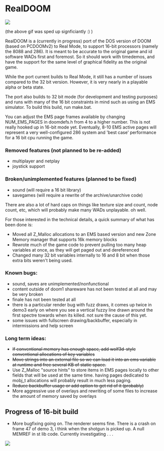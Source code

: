 # RealDOOM

![](https://github.com/sqpat/RealDOOM/blob/master/superalpha.gif)

(the above gif was sped up signficiantly :) )

RealDOOM is a (currently in progress) port of the DOS version of DOOM (based on PCDOOMv2) to Real Mode, to support 16-bit processors (namely the 8088 and 286). It is meant to be accurate to the original game and id software WADs first and foremost. So it should work with timedemos, and have the support for the same level of graphical fidelity as the original game.

While the port current builds to Real Mode, it still has a number of issues compared to the 32 bit version. However, it is very nearly in a playable alpha or beta state.

The port also builds to 32 bit mode (for development and testing purposes) and runs with many of the 16 bit constraints in mind such as using an EMS simulator. To build this build, run make.bat.

You can adjust the EMS page frames available by changing NUM_EMS_PAGES in doomdefs.h from 4 to a higher number. This is not really hooked up in 16-bit mode yet. Eventually, 8-10 EMS active pages will represent a very well-configured 286 system and 'best case' performance for a 16 bit cpu running the game.



### Removed features (not planned to be re-added)
 - multiplayer and netplay
 - joystick support
 

###  Broken/unimplemented features (planned to be fixed)
 - sound (will require a 16 bit library)
 - savegames (will require a rewrite of the archive/unarchive code)
 

There are also a lot of hard caps on things like texture size and count, node count, etc, which will probably make many WADs unplayable. oh well.

For those interested in the technical details, a quick summary of what has been done is:
 - Moved all Z_Malloc allocations to an EMS based version and new Zone Memory manager that supports 16k memory blocks
 - Rewrote much of the game code to prevent pulling too many heap variables at once, as they will get paged out and dereferenced
 - Changed many 32 bit variables internally to 16 and 8 bit when those extra bits weren't being used.


### Known bugs:
 - sound, saves are unimplemented/nonfunctional
 - content outside of doom1 shareware has not been tested at all and may be very broken
 - finale has not been tested at all
 - there is a particular render bug with fuzz draws, it comes up twice in demo3 early on where you see a vertical fuzzy line drawn around the first spectre towards when its killed. not sure the cause of this yet.
 - some issues with fullscreen drawing/backbuffer, especially in intermissions and help screen
 

### Long term ideas:
 - <strike> If conventional memory has enough space, add wolf3d-style conventional allocations of key variables </strike>
 - <strike> Move strings into an external file so we can load it into an ems variable at runtime and free several KB of static space. </strike>
 - Use Z_Malloc "source hints" to store items in EMS pages locally to other fields that will be used at the same time. having pages dedicated to mobj_t allocations will probably result in much less paging.
 - <strike> Reduce backbuffer usage or add option to get rid of it (probably) </strike>
 - More aggressive use of overlays and rewriting of some files to increase the amount of memory saved by overlays



## Progress of 16-bit build
 - More bugfixing going on. The renderer seems fine. There is a crash on frame 47 of demo 3, i think when the shotgun is picked up. A null MEMREF in st lib code. Currently investigating . . .


![](https://github.com/sqpat/RealDOOM/blob/master/current16.png)
